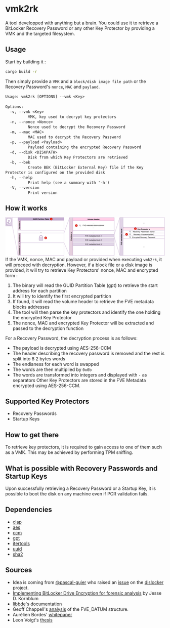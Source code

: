 # vmk2rk
A tool developped with anything but a brain. You could use it to retrieve a BitLocker Recovery Password or any other Key Protector by providing a VMK and the targeted filesystem.

## Usage
Start by building it : 
```bash
cargo build -r 
```
Then simply provide a `VMK` and a `block/disk image file path` or the Recovery Password's `nonce`, `MAC` and `paylaod`. 
```
Usage: vmk2rk [OPTIONS] --vmk <Key>

Options:
  -v, --vmk <Key>
          VMK, key used to decrypt key protectors
  -n, --nonce <Nonce>
          Nonce used to decrypt the Recovery Password
  -m, --mac <MAC>
          MAC used to decrypt the Recovery Password
  -p, --payload <Payload>
          Payload containing the encrypted Recovery Password
  -d, --disk <DISKPATH>
          Disk from which Key Protectors are retrieved 
  -b, --bek
          Create BEK (BitLocker External Key) file if the Key Protector is configured on the provided disk
  -h, --help
          Print help (see a summary with '-h')
  -V, --version
          Print version
```

## How it works
![disk-parsing](./img/disk-parsing.png)
If the VMK, nonce, MAC and payload or provided when executing `vmk2rk`, it will proceed with decryption. However, if a block file or a disk image is provided, it will try to retrieve Key Protectors' nonce, MAC and  encrypted form :
1. The binary will read the GUID Partition Table (gpt) to retrieve the start address for each partition
2. It will try to identify the first encrypted partition
3. If found, it will read the volume header to retrieve the FVE metadata blocks addresses
4. The tool will then parse the key protectors and identify the one holding the encrypted Key Protector
5. The nonce, MAC and encrypted Key Protector will be extracted and passed to the decryption function

For a Recovery Password, the decryption process is as follows: 
- The payload is decrypted using AES-256-CCM
- The header describing the recovery password is removed and the rest is split into 8 2 bytes words
- The endianess for each word is swapped
- The words are then multiplied by `0x0b`
- The words are transformed into integers and displayed with `-` as separators
Other Key Protectors are stored in the FVE Metadata encrypted using AES-256-CCM.

## Supported Key Protectors 
- Recovery Passwords 
- Startup Keys

## How to get there 
To retrieve key protectors, it is required to gain access to one of them such as a VMK. This may be achieved by performing TPM sniffing. 

## What is possible with Recovery Passwords and Startup Keys
Upon successfully retrieving a Recovery Password or a Startup Key, it is possible to boot the disk on any machine even if PCR validation fails.

## Dependencies 
- [clap](https://docs.rs/clap/latest/clap/)
- [aes](https://docs.rs/aes/latest/aes/)
- [ccm](https://docs.rs/ccm/latest/ccm/)
- [gpt](https://docs.rs/gpt/latest/gpt/)
- [itertools](https://docs.rs/itertools/latest/itertools/)
- [uuid](https://docs.rs/uuid/latest/uuid/)
- [sha2](https://docs.rs/sha2/latest/sha2/)

## Sources
- Idea is coming from [@pascal-gujer](https://github.com/pascal-gujer) who raised an [issue](https://github.com/Aorimn/dislocker/issues/294) on the [dislocker](https://github.com/Aorimn/dislocker) project.
- [Implementing BitLocker Drive Encryption for forensic analysis](https://pdf4pro.com/cdn/implementing-bitlocker-drive-encryption-for-19a515.pdf) by Jesse D. Kornblum 
- [libbde](https://github.com/libyal/libbde/blob/main/documentation/BitLocker%20Drive%20Encryption%20%28BDE%29%20format.asciidoc)'s documentation
- Geoff Chappell's [analysis](https://www.geoffchappell.com/studies/windows/km/fvevol/structs/datum/index.htm) of the FVE_DATUM structure.
- Aurélien Bordes' [whitepaper](https://www.sstic.org/media/SSTIC2011/SSTIC-actes/bitlocker/SSTIC2011-Article-bitlocker-bordes.pdf)  
- Leon Voigt's [thesis](https://monami.hs-mittweida.de/frontdoor/deliver/index/docId/16055/file/Masterarbeit_LeonVoigt_CY21wC-M_46847.pdf       )
